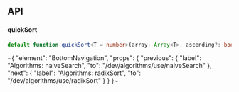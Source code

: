 

## API

#### quickSort

```ts
default function quickSort<T = number>(array: Array<T>, ascending?: boolean): Array<T>;
```

~{
  "element": "BottomNavigation",
  "props": {
    "previous": {
      "label": "Algorithms: naiveSearch",
      "to": "/dev/algorithms/use/naiveSearch"
    },
    "next": {
      "label": "Algorithms: radixSort",
      "to": "/dev/algorithms/use/radixSort"
    }
  }
}~

